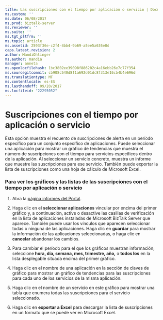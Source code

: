 ```yaml
---
title: Las suscripciones con el tiempo por aplicación o servicio | Documentos de Microsoft
ms.custom: ''
ms.date: 06/08/2017
ms.prod: biztalk-server
ms.reviewer: ''
ms.suite: ''
ms.tgt_pltfrm: ''
ms.topic: article
ms.assetid: 2593f36e-c2f4-4bb4-9b69-a5ee5a636e0d
caps.latest.revision: 2
author: MandiOhlinger
ms.author: mandia
manager: anneta
ms.openlocfilehash: 1bc3802ee39098f886202c4a16ebb26e7c77f354
ms.sourcegitcommit: cb908c540d8f1a692d01dc8f313e16cb4b4e696d
ms.translationtype: MT
ms.contentlocale: es-ES
ms.lasthandoff: 09/20/2017
ms.locfileid: "22295052"
---
```

# <a name="subscriptions-over-time-by-application-or-service"></a>Suscripciones con el tiempo por aplicación o servicio
Esta opción muestra el recuento de suscripciones de alerta en un período específico para un conjunto específico de aplicaciones. Puede seleccionar una aplicación para mostrar un gráfico de tendencias que muestra el número de suscripciones con el tiempo para servicios específicos dentro de la aplicación. Al seleccionar un servicio concreto, muestra un informe que muestre las suscripciones para ese servicio. También puede exportar la lista de suscripciones como una hoja de cálculo de Microsoft Excel.  
  
### <a name="to-view-charts-and-lists-of-subscriptions-over-time-by-application-or-service"></a>Para ver los gráficos y las listas de las suscripciones con el tiempo por aplicación o servicio  
  
1.  Abra la [página informes del Portal](../esb-toolkit/portal-reports-page.md).  
  
2.  Haga clic en el **seleccionar aplicaciones** vincular por encima del primer gráfico y, a continuación, active o desactive las casillas de verificación en la lista de aplicaciones instaladas de Microsoft BizTalk Server que aparece. También puede usar los vínculos que aparecen seleccionar todas o ninguna de las aplicaciones. Haga clic en **guardar** para mostrar la información de las aplicaciones seleccionadas, o haga clic en **cancelar** abandonar los cambios.  
  
3.  Para cambiar el período para el que los gráficos muestran información, seleccione **hora, día, semana, mes, trimestre, año,** o **todos los** en la lista desplegable situada encima del primer gráfico.  
  
4.  Haga clic en el nombre de una aplicación en la sección de claves de gráfico para mostrar un gráfico de tendencias para las suscripciones para cada uno de los servicios de la misma aplicación.  
  
5.  Haga clic en el nombre de un servicio en este gráfico para mostrar una tabla que enumera todas las suscripciones para el servicio seleccionado.  
  
6.  Haga clic en **exportar a Excel** para descargar la lista de suscripciones en un formato que se puede ver en Microsoft Excel.